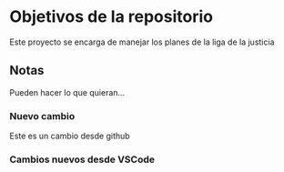 # Objetivos de la repositorio

Este proyecto se encarga de manejar los planes de la liga de la justicia


## Notas
Pueden hacer lo que quieran...

### Nuevo cambio
Este es un cambio desde github

### Cambios nuevos desde VSCode
